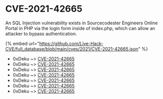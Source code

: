 # CVE-2021-42665

An SQL Injection vulnerability exists in Sourcecodester Engineers Online Portal in PHP via the login form inside of index.php, which can allow an attacker to bypass authentication.

{% embed url="https://github.com/Live-Hack-CVE/full_database/blob/main/cves/2021/CVE-2021-42665.json" %}


* 0xDeku ~> [CVE-2021-42665](https://www.alice-snow.ru/2021/database/cve-2021-42665/cve-2021-42665-0xdeku)
* 0xDeku ~> [CVE-2021-42665](https://www.alice-snow.ru/2021/database/cve-2021-42665/cve-2021-42665-0xdeku)
* 0xDeku ~> [CVE-2021-42665](https://www.alice-snow.ru/2021/database/cve-2021-42665/cve-2021-42665-0xdeku)
* 0xDeku ~> [CVE-2021-42665](https://www.alice-snow.ru/2021/database/cve-2021-42665/cve-2021-42665-0xdeku)
* 0xDeku ~> [CVE-2021-42665](https://www.alice-snow.ru/2021/database/cve-2021-42665/cve-2021-42665-0xdeku)
* 0xDeku ~> [CVE-2021-42665](https://www.alice-snow.ru/2021/database/cve-2021-42665/cve-2021-42665-0xdeku)
* 0xDeku ~> [CVE-2021-42665](https://www.alice-snow.ru/2021/database/cve-2021-42665/cve-2021-42665-0xdeku)